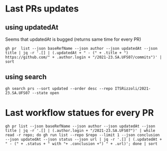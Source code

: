 # Last PRs updates

## using updatedAt

Seems that updatedAt is bugged (returns same time for every PR)

`gh pr  list --json baseRefName --json author --json updatedAt --json title | jq -r '.[] | (.updatedAt + " - (" + .title + ") https://github.com/" + .author.login + "/2021-23.SA.UFS07/commits")' | sort`

## using search
`gh search prs --sort updated --order desc --repo ITSRizzoli/2021-23.SA.UFS07 --state open`

# Last workflow statues for every PR

`gh pr list --json baseRefName --json author --json updatedAt --json title | jq -r '.[] | (.author.login + "/2021-23.SA.UFS07")' | while read -r repo; do gh run list --repo $repo --limit 1 --json conclusion --json updatedAt --json status --json url | jq -r '.[] | (.updatedAt + " - (" + .status + " with "+ .conclusion +") " + .url)'; done | sort`

